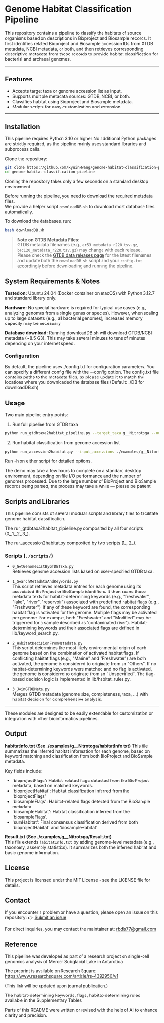 # Genome Habitat Classification Pipeline

This repository contains a pipeline to classify the habitats of source organisms based on descriptions in Bioproject and Biosample records. It first identifies related Bioproject and Biosample accession IDs from GTDB metadata, NCBI metadata, or both, and then retrieves corresponding descriptive metadata from these records to provide habitat classification for bacterial and archaeal genomes.

---

## Features

- Accepts target taxa or genome accession list as input.
- Supports multiple metadata sources: GTDB, NCBI, or both.
- Classifies habitat using Bioproject and Biosample metadata.
- Modular scripts for easy customization and extension.

---

## Installation

This pipeline requires Python 3.10 or higher
No additional Python packages are strictly required, as the pipeline mainly uses standard libraries and subprocess calls.

Clone the repository:

```bash
git clone https://github.com/kyuinHwang/genome-habitat-classification-pipeline.git
cd genome-habitat-classification-pipeline
```

Cloning the repository takes only a few seconds on a standard desktop environment.

Before running the pipeline, you need to download the required metadata files.  
We provide a helper script `downloadDB.sh` to download most database files automatically.

To download the databases, run:

```bash
bash downloadDB.sh
```

> **Note on GTDB Metadata Files:**  
> GTDB metadata filenames (e.g., `ar53_metadata_r220.tsv.gz`, `bac120_metadata_r220.tsv.gz`) may change with each release.  
> Please check the [GTDB data releases page](https://data.ace.uq.edu.au/public/gtdb/data/releases/) for the latest filenames and update both the `downloadDB.sh` script and your `config.txt` accordingly before downloading and running the pipeline.


## System Requirements & Notes

**Tested on:** Ubuntu 24.04 (Docker container on macOS) with Python 3.12.7 and standard library only.

**Hardware:** No special hardware is required for typical use cases (e.g., analyzing genomes from a single genus or species). However, when scaling up to large datasets (e.g., all bacterial genomes), increased memory capacity may be necessary.

**Database download:** Running downloadDB.sh will download GTDB/NCBI metadata (~8.5 GB). This may take several minutes to tens of minutes depending on your internet speed.

### Configuration

By default, the pipeline uses ./config.txt for configuration parameters.
You can specify a different config file with the --config option.
The config.txt file contains paths to the metadata files, so please update it to match the locations where you downloaded the database files (Default: ./DB for downloadDB.sh)


## Usage

Two main pipeline entry points:

1. Run full pipeline from GTDB taxa

```bash
python run_gtdbtaxa2habitat_pipeline.py --target_taxa g__Nitrotoga --output_dir ./output
```
2. Run habitat classification from genome accession list
```bash
python run_accession2habitat.py --input_accessions ./examples/g__Nitortoga/genomeAccs.txt --output_dir ./output
```
Run -h on either script for detailed options.

The demo may take a few hours to complete on a standard desktop environment, depending on file I/O performance and the number of genomes processed.
Due to the large number of BioProject and BioSample records being parsed, the process may take a while — please be patient

## Scripts and Libraries

This pipeline consists of several modular scripts and library files to facilitate genome habitat classification.

The run_gtdbtaxa2habitat_pipieline.py composited by all four scripts (0_,1_,2_,3_).

The run_accession2habitat.py composited by two scripts (1_, 2_).

### Scripts (`./scripts/`)

- `0_GetGenomeListByGTDBTaxa.py`  
  Retrieves genome accession lists based on user-specified GTDB taxa.

- `1_SearchMetadataAndKeywords.py`  
  This script retrieves metadata entries for each genome using its associated BioProject or BioSample identifiers. It then scans these metadata texts for habitat-determining keywords (e.g., "freshwater", "lake", "river", "reservoir") associated with predefined habitat flags (e.g., "Freshwater"). If any of these keyword are found, the corresponding habitat flag is activated for the genome. Multiple flags may be activated per genome. For example, both "Freshwater" and "Modified" may be triggerred for a sample described as 'contaminated river'). Habitat-determining keywords and their associated flags are defined in lib/keyword_search.py.

- `2_HabitatDecisionFromMetadata.py`  
  This script determines the most likely environmental origin of each genome based on the combination of activated habitat flags. If conflicting habitat flags (e.g., "Marine" and "Freshwater") are both activated, the genome is considered to originate from an "Others". If no habitat-determining keywords were matched and no flag is activated, the genome is considered to originate from an "Unspecified". The flag-based decision logic is implemented in lib/habitat_rules.py.

- `3_JoinGTDBMeta.py`  
  Merges GTDB metadata (genome size, completeness, taxa, ...) with habitat decision for comprehensive analysis.

---

These modules are designed to be easily extendable for customization or integration with other bioinformatics pipelines.

## Output

**habitatInfo.txt (See ./examples/g__Nitrotoga/habitatInfo.txt)**
This file summarizes the inferred habitat information for each genome, based on keyword matching and classification from both BioProject and BioSample metadata.

Key fields include:

- 'bioprojectFlags': Habitat-related flags detected from the BioProject metadata, based on matched keywords.
- 'bioprojectHabitat': Habitat classification inferred from the 'bioprojectFlags'
- 'biosampleFlags': Habitat-related flags detected from the BioSample metadata.
- 'biosampleHabitat': Habitat classification inferred from the 'biosampleFlags'.
- 'sumHabitat': Final consensus classification derived from both 'bioprojectHabitat' and 'biosampleHabitat'

**Result.txt (See ./examples/g__Nitrotoga/Result.txt)**  
This file extends `habitatInfo.txt` by adding genome-level metadata (e.g., taxonomy, assembly statistics). It summarizes both the inferred habitat and basic genome information.

## License

This project is licensed under the MIT License - see the LICENSE file for details.

## Contact

If you encounter a problem or have a question, please open an issue on this repository:
👉 [Submit an issue](https://github.com/kyuinHwang/genome-habitat-classification-pipeline/issues)

For direct inquiries, you may contact the maintainer at: rbdls77@gmail.com


## Reference

This pipeline was developed as part of a research project on single-cell genomics analysis of Mercer Subglacial Lake in Antarctica.

The preprint is available on Research Square:
https://www.researchsquare.com/article/rs-4392950/v1

(This link will be updated upon journal publication.)

The habitat-determining keywords, flags, habitat-determining rules available in the Supplementary Tables

Parts of this README were written or revised with the help of AI to enhance clarity and precision.
